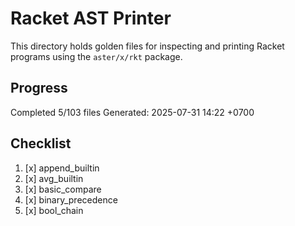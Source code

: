 # Racket AST Printer

This directory holds golden files for inspecting and printing Racket programs using the `aster/x/rkt` package.

## Progress

Completed 5/103 files
Generated: 2025-07-31 14:22 +0700

## Checklist

1. [x] append_builtin
2. [x] avg_builtin
3. [x] basic_compare
4. [x] binary_precedence
5. [x] bool_chain

